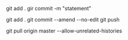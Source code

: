  git add .
 gir commit -m "statement"
 
 git add .
 git commit --amend --no-edit
 git push


git pull origin master --allow-unrelated-histories
